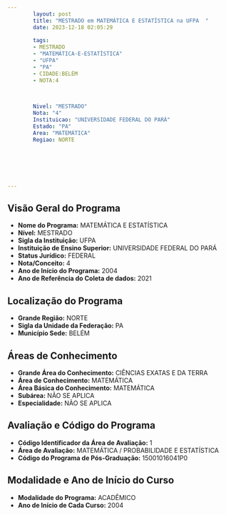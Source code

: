```yaml
---
        layout: post
        title: "MESTRADO em MATEMÁTICA E ESTATÍSTICA na UFPA  "
        date: 2023-12-18 02:05:29
     
        tags:
        - MESTRADO
        - "MATEMÁTICA-E-ESTATÍSTICA"
        - "UFPA"
        - "PA"
        - CIDADE:BELÉM
        - NOTA:4
        
       

        Nivel: "MESTRADO"
        Nota: "4"
        Instituicao: "UNIVERSIDADE FEDERAL DO PARÁ"
        Estado: "PA"
        Area: "MATEMÁTICA"
        Regiao: NORTE
        
        
        
        
        
        
---
```

## Visão Geral do Programa
- **Nome do Programa:** MATEMÁTICA E ESTATÍSTICA
- **Nível:** MESTRADO
- **Sigla da Instituição:** UFPA
- **Instituição de Ensino Superior:** UNIVERSIDADE FEDERAL DO PARÁ
- **Status Jurídico:** FEDERAL
- **Nota/Conceito:** 4
- **Ano de Início do Programa:** 2004
- **Ano de Referência do Coleta de dados:** 2021

## Localização do Programa
- **Grande Região:** NORTE
- **Sigla da Unidade da Federação:** PA
- **Município Sede:** BELÉM

## Áreas de Conhecimento
- **Grande Área do Conhecimento:** CIÊNCIAS EXATAS E DA TERRA
- **Área de Conhecimento:** MATEMÁTICA
- **Área Básica do Conhecimento:** MATEMÁTICA
- **Subárea:** NÃO SE APLICA
- **Especialidade:** NÃO SE APLICA

## Avaliação e Código do Programa
- **Código Identificador da Área de Avaliação:** 1
- **Área de Avaliação:** MATEMÁTICA / PROBABILIDADE E ESTATÍSTICA
- **Código do Programa de Pós-Graduação:** 15001016041P0


## Modalidade e Ano de Início do Curso
- **Modalidade do Programa:** ACADÊMICO
- **Ano de Início de Cada Curso:** 2004
